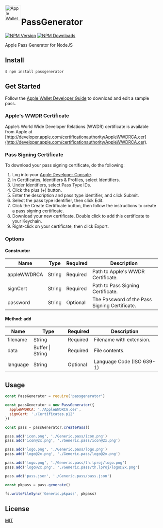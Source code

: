 <img src="https://docs-assets.developer.apple.com/published/c104c9bff0/841b02dd-b78c-4cad-8da4-700761d34e14.png" width="50" height="50" alt="Apple Wallet Logo" align="left" />

# PassGenerator
[![NPM Version][npm-image]][npm-url]
[![NPM Downloads][npm-downloads-image]][npm-downloads-url]

Apple Pass Generator for NodeJS

## Install
```
$ npm install passgenerator
```

## Get Started
Follow the [Apple Wallet Developer Guide][apple-wallet-developer-guide] to download and edit a sample pass.

### Apple's WWDR Certificate
Apple’s World Wide Developer Relations (WWDR) certificate is available from Apple at [http://developer.apple.com/certificationauthority/AppleWWDRCA.cer](http://developer.apple.com/certificationauthority/AppleWWDRCA.cer).

### Pass Signing Certificate
To download your pass signing certificate, do the following:

1. Log into your [Apple Developer Console][apple-developer-console].
2. In Certificates, Identifiers & Profiles, select Identifiers.
3. Under Identifiers, select Pass Type IDs.
4. Click the plus (+) button.
5. Enter the description and pass type identifier, and click Submit.
6. Select the pass type identifier, then click Edit.
7. Click the Create Certificate button, then follow the instructions to create a pass signing certificate.
8. Download your new certificate. Double click to add this certificate to your Keychain.
9. Right-click on your certificate, then click Export.

### Options
#### Constructor
| Name        | Type   | Required | Description                                   |
|-------------|--------|----------|-----------------------------------------------|
| appleWWDRCA | String | Required | Path to Apple's WWDR Certificate.             |
| signCert    | String | Required | Path to Pass Signing Certificate.             |
| password    | String | Optional | The Password of the Pass Signing Certificate. |
#### Method: add
| Name     | Type             | Required | Description               |
|----------|------------------|----------|---------------------------|
| filename | String           | Required | Filename with extension.  |
| data     | Buffer \| String | Required | File contents.            |
| language | String           | Optional | Language Code (ISO 639-1) |

## Usage
```js
const PassGenerator = require('passgenerator')

const passGenerator = new PassGenerator({
  appleWWDRCA: './AppleWWDRCA.cer',
  signCert: './Certificates.p12'
})

const pass = passGenerator.createPass()

pass.add('icon.png', './Generic.pass/icon.png')
pass.add('icon@2x.png', './Generic.pass/icon@2x.png')

pass.add('logo.png', './Generic.pass/logo.png')
pass.add('logo@2x.png', './Generic.pass/logo@2x.png')

pass.add('logo.png', './Generic.pass/th.lproj/logo.png')
pass.add('logo@2x.png', './Generic.pass/th.lproj/logo@2x.png')

pass.add('pass.json', './Generic.pass/pass.json')

const pkpass = pass.generate()

fs.writeFileSync('Generic.pkpass', pkpass)
```

## License
[MIT](LICENSE)

[npm-image]: https://img.shields.io/npm/v/passgenerator.svg
[npm-url]: https://npmjs.org/package/passgenerator
[npm-downloads-image]: https://img.shields.io/npm/dm/passgenerator.svg
[npm-downloads-url]: https://npmcharts.com/compare/passgenerator?minimal=true
[apple-developer-console]: https://developer.apple.com/account
[apple-wallet-developer-guide]: https://developer.apple.com/library/archive/documentation/UserExperience/Conceptual/PassKit_PG/YourFirst.html